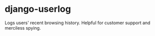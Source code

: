 django-userlog
==============

Logs users' recent browsing history. Helpful for customer support and merciless spying.
